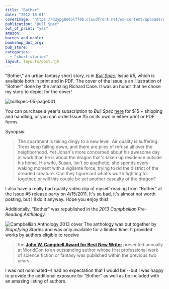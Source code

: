 ```yaml
---
title: "Bother"
date: "2012-10-01"
coverImage: "https://d2ypg8o05lff0b.cloudfront.net/wp-content/uploads/sites/3/2011/04/bullspec-05-page001.jpg"
publication: "Bull Spec"
out_of_print: "yes"
amazon:
barnes_and_noble:
bookshop_dot_org:
pub_store:
categories:
  - "short-stories"
layout: layouts/post.njk
---
```


"Bother," an urban fantasy short story, is in _[Bull Spec](http://bullspec.blogspot.com/ "Bull Spec Blog")_, Issue #5, which is available both in print and in PDF. The cover of the issue is an illustration of "Bother" done by the amazing Richard Case. It was an honor that he chose my story to depict for the cover!

![bullspec-05-page001](https://d2ypg8o05lff0b.cloudfront.net/wp-content/uploads/sites/3/2011/04/bullspec-05-page001.jpg)

You can purchase a year's subscription to _Bull Spec_ [here](http://www.bullspec.com/sub "Bull Spec Subscriptions") for $15 + shipping and handling, or you can order Issue #5 on its own in either print or PDF forms.

Synopsis:

> The apartment is taking dingy to a new level. Air quality is suffering. Trees keep falling down, and there are piles of refuse all over the neighborhood. Yet Jonah's more concerned about his awesome day at work than he is about the dragon that's taken up residence outside his home. His wife, Susan, isn't so apathetic; she spends every waking moment with a vigilante force, trying to rid the district of the dreaded creature. Can they figure out what's worth fighting for together, or will this couple be yet another casualty of the dragon?

I also have a really bad quality video clip of myself reading from "Bother" at the Issue #5 release party on 4/15/2011. It's so bad, it's almost not worth posting, but I'll do it anyway. Hope you enjoy this!

Additionally, "Bother" was republished in the _2013 Campbellian Pre-Reading Anthology._

![Campbellian Anthology 2013 cover](https://d2ypg8o05lff0b.cloudfront.net/wp-content/uploads/sites/3/2013/04/Campbellian-Anthology-2013-cover-682x1024.jpg) The anthology was put together by _Stupefying Stories_ and was only available for a limited time. It provided works by authors eligible to receive

> the [**John W. Campbell Award for Best New Writer**](http://en.wikipedia.org/wiki/John_W._Campbell_Award_for_Best_New_Writer) presented annually at WorldCon to an outstanding author whose first professional work of science fiction or fantasy was published within the previous two years.

I was not nominated--I had no expectation that I would be!--but I was happy to provide the additional exposure for "Bother" as well as be included with an amazing listing of authors.
